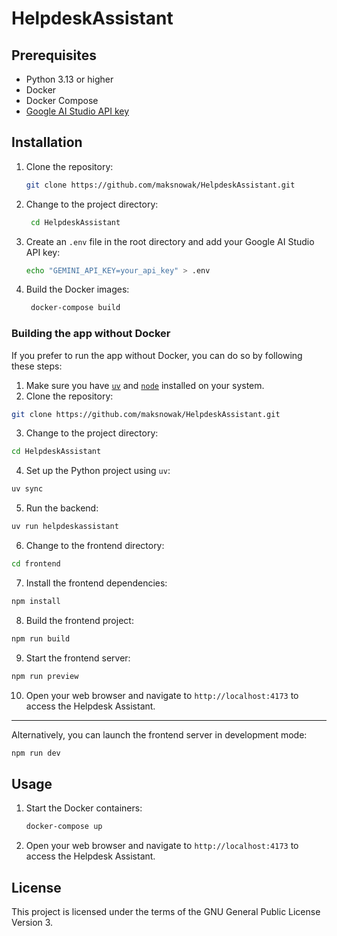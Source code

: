 # HelpdeskAssistant

## Prerequisites

- Python 3.13 or higher
- Docker
- Docker Compose
- [Google AI Studio API key](https://aistudio.google.com/apikey)

## Installation

1. Clone the repository:

   ```bash
   git clone https://github.com/maksnowak/HelpdeskAssistant.git
   ```
2. Change to the project directory:

   ```bash
    cd HelpdeskAssistant
   ```
3. Create an `.env` file in the root directory and add your Google AI Studio API key:

   ```bash
   echo "GEMINI_API_KEY=your_api_key" > .env
   ```
4. Build the Docker images:

   ```bash
    docker-compose build
   ```

### Building the app without Docker
If you prefer to run the app without Docker, you can do so by following these steps:
1. Make sure you have [`uv`](https://docs.astral.sh/uv/) and [`node`](https://nodejs.org/en) installed on your system.
2. Clone the repository:

```bash
git clone https://github.com/maksnowak/HelpdeskAssistant.git
```
3. Change to the project directory:

```bash
cd HelpdeskAssistant
```
4. Set up the Python project using `uv`:

```bash
uv sync 
```
5. Run the backend:

```bash
uv run helpdeskassistant
```
6. Change to the frontend directory:

```bash
cd frontend
```
7. Install the frontend dependencies:
```bash
npm install
```
8. Build the frontend project:

```bash
npm run build
```
9. Start the frontend server:

```bash
npm run preview
```
10. Open your web browser and navigate to `http://localhost:4173` to access the Helpdesk Assistant.
---
Alternatively, you can launch the frontend server in development mode:

```bash
npm run dev
```

## Usage

1. Start the Docker containers:

   ```bash
   docker-compose up
   ```
2. Open your web browser and navigate to `http://localhost:4173` to access the Helpdesk Assistant.

## License

This project is licensed under the terms of the GNU General Public License Version 3.
